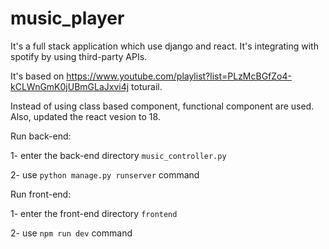 # music_player

It's a full stack application which use django and react. It's integrating with spotify by using third-party APIs.

It's based on https://www.youtube.com/playlist?list=PLzMcBGfZo4-kCLWnGmK0jUBmGLaJxvi4j toturail. 

Instead of using class based component, functional component are used. Also, updated the react vesion to 18.

Run back-end:

1- enter the back-end directory `music_controller.py`

2- use `python manage.py runserver` command

Run front-end:

1- enter the front-end directory `frontend`

2- use `npm run dev` command
